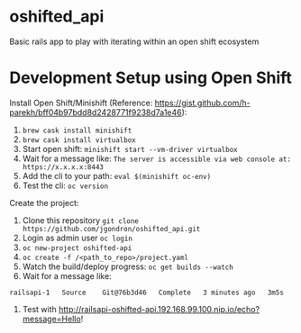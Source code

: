 # oshifted_api
Basic rails app to play with iterating within an open shift ecosystem

# Development Setup using Open Shift

Install Open Shift/Minishift (Reference: https://gist.github.com/h-parekh/bff04b97bdd8d2428771f9238d7a1e46):
1. `brew cask install minishift`
1. `brew cask install virtualbox`
1. Start open shift: `minishift start --vm-driver virtualbox`
1. Wait for a message like: `The server is accessible via web console at: https://x.x.x.x:8443`
1. Add the cli to your path: `eval $(minishift oc-env)`
1. Test the cli: `oc version`

Create the project:
1. Clone this repository `git clone https://github.com/jgondron/oshifted_api.git`
1. Login as admin user `oc login`
1. `oc new-project oshifted-api`
1. `oc create -f /<path_to_repo>/project.yaml`
1. Watch the build/deploy progress: `oc get builds --watch`
1. Wait for a message like:
```console
railsapi-1   Source    Git@76b3d46   Complete   3 minutes ago   3m5s
```
1. Test with http://railsapi-oshifted-api.192.168.99.100.nip.io/echo?message=Hello!
